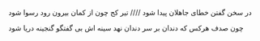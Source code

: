 در سخن گفتن خطای جاهلان پیدا شود ////    تیر کج چون از کمان بیرون رود رسوا شود

چون صدف هرکس که دندان بر سر دندان نهد     سینه اش بی گفتگو گنجینه دریا شود
